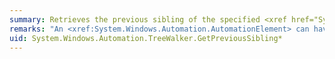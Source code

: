 ```yaml
---
summary: Retrieves the previous sibling of the specified <xref href="System.Windows.Automation.AutomationElement"></xref>.
remarks: "An <xref:System.Windows.Automation.AutomationElement> can have additional sibling elements that do not match the current view condition and thus are not returned when navigating the element tree.  \n  \n The structure of the <xref:System.Windows.Automation.AutomationElement> tree changes as the visible [!INCLUDE[TLA#tla_ui](~/includes/tlasharptla-ui-md.md)] elements on the desktop change. It is not guaranteed that an element returned as the previous sibling element will be returned as the previous sibling on subsequent passes."
uid: System.Windows.Automation.TreeWalker.GetPreviousSibling*
---
```

